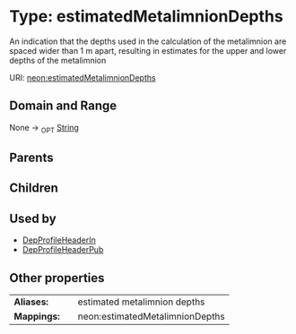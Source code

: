 
# Type: estimatedMetalimnionDepths


An indication that the depths used in the calculation of the metalimnion are spaced wider than 1 m apart, resulting in estimates for the upper and lower depths of the metalimnion

URI: [neon:estimatedMetalimnionDepths](https://data.neonscience.org/estimatedMetalimnionDepths)


## Domain and Range

None ->  <sub>OPT</sub> [String](types/String.md)

## Parents


## Children


## Used by

 * [DepProfileHeaderIn](DepProfileHeaderIn.md)
 * [DepProfileHeaderPub](DepProfileHeaderPub.md)

## Other properties

|  |  |  |
| --- | --- | --- |
| **Aliases:** | | estimated metalimnion depths |
| **Mappings:** | | neon:estimatedMetalimnionDepths |

